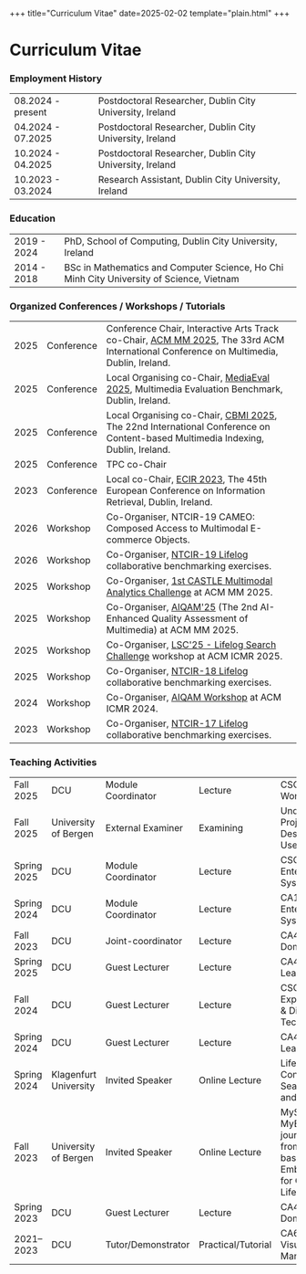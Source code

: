 +++
title="Curriculum Vitae"
date=2025-02-02
template="plain.html"
+++

# Curriculum Vitae

### Employment History

| | |
|----|----|
| 08.2024 - present | Postdoctoral Researcher, Dublin City University, Ireland |
| 04.2024 - 07.2025 | Postdoctoral Researcher, Dublin City University, Ireland |
| 10.2024 - 04.2025 | Postdoctoral Researcher, Dublin City University, Ireland |
| 10.2023 - 03.2024 | Research Assistant, Dublin City University, Ireland |

### Education

| | |
|----|----|
| 2019 - 2024 | PhD, School of Computing, Dublin City University, Ireland |
| 2014 - 2018 | BSc in Mathematics and Computer Science, Ho Chi Minh City University of Science, Vietnam |

### Organized Conferences / Workshops / Tutorials

| | | |
|---|---|---|
| 2025 | Conference | Conference Chair, Interactive Arts Track co-Chair, [ACM MM 2025](https://acmmm2025.org/), The 33rd ACM International Conference on Multimedia, Dublin, Ireland. |
| 2025 | Conference | Local Organising co-Chair, [MediaEval 2025](https://multimediaeval.github.io/), Multimedia Evaluation Benchmark, Dublin, Ireland. |
| 2025 | Conference | Local Organising co-Chair, [CBMI 2025](http://www.cbmi2025.org/), The 22nd International Conference on Content-based Multimedia Indexing, Dublin, Ireland. |
| 2025 | Conference | TPC co-Chair | [AICS 2025](https://aicsconf.org/), 33rd International Conference on Artificial Intelligence and Cognitive Science, Dublin, Ireland. |
| 2023 | Conference | Local co-Chair, [ECIR 2023](http://www.ecir2023.org/), The 45th European Conference on Information Retrieval, Dublin, Ireland. |
| 2026 | Workshop | Co-Organiser, NTCIR-19 CAMEO: Composed Access to Multimodal E-commerce Objects. |
| 2026 | Workshop | Co-Organiser, [NTCIR-19 Lifelog](http://ntcir-lifelog.computing.dcu.ie/) collaborative benchmarking exercises. |
| 2025 | Workshop | Co-Organiser, [1st CASTLE Multimodal Analytics Challenge](https://castle-dataset.github.io/) at ACM MM 2025. |
| 2025 | Workshop | Co-Organiser, [AIQAM'25](https://aiqam.github.io/) (The 2nd AI-Enhanced Quality Assessment of Multimedia) at ACM MM 2025. |
| 2025 | Workshop | Co-Organiser, [LSC'25 - Lifelog Search Challenge](http://lifelogsearch.org/lsc/) workshop at ACM ICMR 2025. |
| 2025 | Workshop | Co-Organiser, [NTCIR-18 Lifelog](http://ntcir-lifelog.computing.dcu.ie/) collaborative benchmarking exercises. |
| 2024 | Workshop | Co-Organiser, [AIQAM Workshop](https://aiqam.github.io/) at ACM ICMR 2024. |
| 2023 | Workshop | Co-Organiser, [NTCIR-17 Lifelog](http://ntcir-lifelog.computing.dcu.ie/) collaborative benchmarking exercises. |

### Teaching Activities

| | | | | |
|----|----|----|----|----|
| Fall 2025 | DCU | Module Coordinator | Lecture | CSC1009: Digital World |
| Fall 2025 | University of Bergen | External Examiner | Examining | Undergraduate's Project in MIX204 - Design for Media Use |
| Spring 2025 | DCU | Module Coordinator | Lecture | CSC1063: Managing Enterprise Computer Systems |
| Spring 2024 | DCU | Module Coordinator | Lecture | CA114: Managing Enterprise Computer Systems |
| Fall 2023 | DCU | Joint-coordinator | Lecture | CA4025: Application Domains 3 |
| Spring 2025 | DCU | Guest Lecturer | Lecture | CA4109: Machine Learning |
| Fall 2024 | DCU | Guest Lecturer | Lecture | CSC1116/CSC1043: Exploring Innovative & Disruptive Technologies |
| Spring 2024 | DCU | Guest Lecturer | Lecture | CA4109: Machine Learning |
| Spring 2024 | Klagenfurt University | Invited Speaker | Online Lecture | Lifelogging: Concept-based Search, Embeddings, and QA |
| Fall 2023 | University of Bergen | Invited Speaker | Online Lecture | MySceal and MyEachtra. A journey in lifelogging from Concept-based Search to Embedding models for Q&amp;A from Lifelogs |
| Spring 2023 | DCU | Guest Lecturer | Lecture | CA4016: Application Domains 2 |
| 2021–2023 | DCU | Tutor/Demonstrator | Practical/Tutorial | CA682: Data Visualisation and Management |
